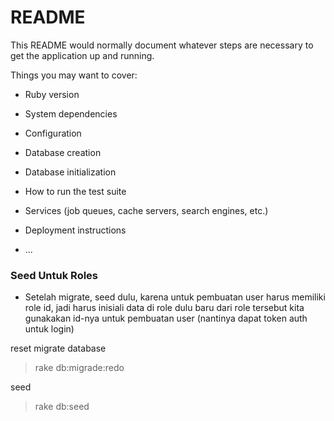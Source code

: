 # README

This README would normally document whatever steps are necessary to get the
application up and running.

Things you may want to cover:

* Ruby version

* System dependencies

* Configuration

* Database creation

* Database initialization

* How to run the test suite

* Services (job queues, cache servers, search engines, etc.)

* Deployment instructions

* ...


### Seed Untuk Roles
- Setelah migrate, seed dulu, karena untuk pembuatan user harus memiliki role id, jadi harus inisiali data di role dulu baru dari role tersebut kita gunakakan id-nya untuk pembuatan user (nantinya dapat token auth untuk login)

reset migrate database
> rake db:migrade:redo

seed
> rake db:seed